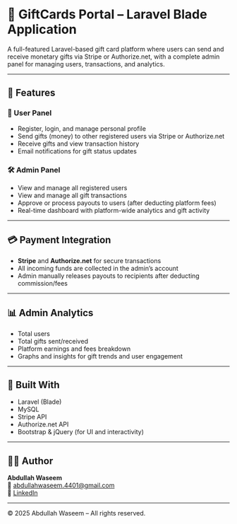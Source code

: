 # 🎁 GiftCards Portal – Laravel Blade Application

A full-featured Laravel-based gift card platform where users can send and receive monetary gifts via Stripe or Authorize.net, with a complete admin panel for managing users, transactions, and analytics.

---

## 🚀 Features

### 👥 User Panel
- Register, login, and manage personal profile
- Send gifts (money) to other registered users via Stripe or Authorize.net
- Receive gifts and view transaction history
- Email notifications for gift status updates

### 🛠 Admin Panel
- View and manage all registered users
- View and manage all gift transactions
- Approve or process payouts to users (after deducting platform fees)
- Real-time dashboard with platform-wide analytics and gift activity

---

## 💳 Payment Integration
- **Stripe** and **Authorize.net** for secure transactions
- All incoming funds are collected in the admin’s account
- Admin manually releases payouts to recipients after deducting commission/fees

---

## 📊 Admin Analytics
- Total users
- Total gifts sent/received
- Platform earnings and fees breakdown
- Graphs and insights for gift trends and user engagement

---

## 🧰 Built With
- Laravel (Blade)
- MySQL
- Stripe API
- Authorize.net API
- Bootstrap & jQuery (for UI and interactivity)

---

## 👨‍💻 Author

**Abdullah Waseem**  
📧 abdullahwaseem.4401@gmail.com  
🔗 [LinkedIn](https://linkedin.com/in/abdullahthedev21)

---

© 2025 Abdullah Waseem – All rights reserved.
